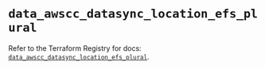 # `data_awscc_datasync_location_efs_plural`

Refer to the Terraform Registry for docs: [`data_awscc_datasync_location_efs_plural`](https://registry.terraform.io/providers/hashicorp/awscc/0.70.0/docs/data-sources/datasync_location_efs_plural).
